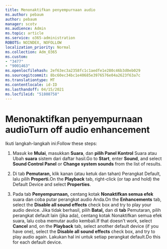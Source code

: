 ```yaml
---
title: Menonaktifkan penyempurnaan audio
ms.author: pebaum
author: pebaum
manager: scotv
ms.audience: Admin
ms.topic: article
ms.service: o365-administration
ROBOTS: NOINDEX, NOFOLLOW
localization_priority: Normal
ms.collection: Adm_O365
ms.custom:
- "3477"
- "9001463"
ms.openlocfilehash: 2ef63ec3a2358fc1c1aedfe1e280c46b3d0eb029
ms.sourcegitcommit: 8bc60ec34bc1e40685e3976576e04a2623f63a7c
ms.translationtype: MT
ms.contentlocale: id-ID
ms.lasthandoff: 04/15/2021
ms.locfileid: "51808758"
---
```

# <a name="turn-off-audio-enhancement"></a><span data-ttu-id="c3871-102">Menonaktifkan penyempurnaan audio</span><span class="sxs-lookup"><span data-stu-id="c3871-102">Turn off audio enhancement</span></span>

<span data-ttu-id="c3871-103">Ikuti langkah-langkah ini:</span><span class="sxs-lookup"><span data-stu-id="c3871-103">Follow these steps:</span></span>

1. <span data-ttu-id="c3871-104">Masuk ke **Mulai**, masukkan **Suara**, dan **pilih Panel Kontrol** Suara atau Ubah **suara** sistem dari daftar hasil.</span><span class="sxs-lookup"><span data-stu-id="c3871-104">Go to **Start**, enter **Sound**, and select **Sound Control Panel** or **Change system sounds** from the list of results.</span></span>

2. <span data-ttu-id="c3871-105">Di tab **Pemutaran,** klik kanan (atau ketuk dan tahan) Perangkat Default, lalu pilih **Properti.**</span><span class="sxs-lookup"><span data-stu-id="c3871-105">On the **Playback** tab, right-click (or tap and hold) the Default Device and select **Properties**.</span></span>

3. <span data-ttu-id="c3871-106">Pada tab **Penyempurnaan,** centang kotak **Nonaktifkan semua efek** suara dan coba putar perangkat audio Anda.</span><span class="sxs-lookup"><span data-stu-id="c3871-106">On the **Enhancements** tab, select the **Disable all sound effects** check box and try to play your audio device.</span></span> <span data-ttu-id="c3871-107">Jika tidak berhasil, pilih **Batal,** dan di **tab** Pemutaran, pilih perangkat default lain  (jika ada), centang kotak Nonaktifkan semua efek suara, lalu coba memutar audio kembali.</span><span class="sxs-lookup"><span data-stu-id="c3871-107">If that doesn't work, select **Cancel** and, on the **Playback** tab, select another default device (if you have one), select the **Disable all sound effects** check box, and try to play audio again.</span></span> <span data-ttu-id="c3871-108">Lakukan hal ini untuk setiap perangkat default.</span><span class="sxs-lookup"><span data-stu-id="c3871-108">Do this for each default device.</span></span>
